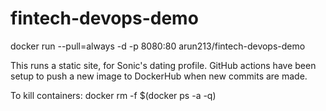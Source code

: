 # fintech-devops-demo

docker run --pull=always -d -p 8080:80 arun213/fintech-devops-demo

This runs a static site, for Sonic's dating profile. GitHub actions have been setup to push a new image to DockerHub when new commits are made. 

To kill containers: docker rm -f $(docker ps -a -q)

